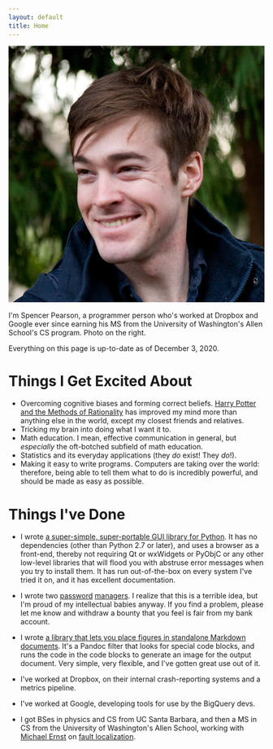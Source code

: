 ```yaml
---
layout: default
title: Home
---
```


<img id="profile-picture" src="/resources/img/profile-picture.jpg" />

I'm Spencer Pearson, a programmer person who's worked at Dropbox and Google ever since earning his MS from the University of Washington's Allen School's CS program. Photo on the right.

Everything on this page is up-to-date as of December 3, 2020.

<div style="clear:both"></div>

Things I Get Excited About
==========================

* Overcoming cognitive biases and forming correct beliefs. [Harry Potter and the Methods of Rationality][hpmor] has improved my mind more than anything else in the world, except my closest friends and relatives.
* Tricking my brain into doing what I want it to.
* Math education. I mean, effective communication in general, but *especially* the oft-botched subfield of math education.
* Statistics and its everyday applications (they *do* exist! They *do*!).
* Making it easy to write programs. Computers are taking over the world: therefore, being able to tell them what to do is incredibly powerful, and should be made as easy as possible.



Things I've Done
================

- I wrote [a super-simple, super-portable GUI library for Python][browsergui]. It has no dependencies (other than Python 2.7 or later), and uses a browser as a front-end, thereby not requiring Qt or wxWidgets or PyObjC or any other low-level libraries that will flood you with abstruse error messages when you try to install them. It has run out-of-the-box on every system I've tried it on, and it has excellent documentation.

- I wrote two [password](https://github.com/speezepearson/passman) [managers](https://github.com/speezepearson/prpg). I realize that this is a terrible idea, but I'm proud of my intellectual babies anyway. If you find a problem, please let me know and withdraw a bounty that you feel is fair from my bank account.

- I wrote [a library that lets you place figures in standalone Markdown documents][panfig]. It's a Pandoc filter that looks for special code blocks, and runs the code in the code blocks to generate an image for the output document. Very simple, very flexible, and I've gotten great use out of it.

- I've worked at Dropbox, on their internal crash-reporting systems and a metrics pipeline.

- I've worked at Google, developing tools for use by the BigQuery devs.

- I got BSes in physics and CS from UC Santa Barbara, and then a MS in CS from the University of Washington's Allen School, working with [Michael Ernst][mernst] on [fault localization][fl-paper].

<!-- (secret marker) -->
<!-- dummy -->

[hpmor]: http://hpmor.com/chapter/1
[mernst]: https://homes.cs.washington.edu/~mernst/
[github]: https://github.com/speezepearson
[browsergui]: https://github.com/speezepearson/browsergui
[panfig]: https://github.com/speezepearson/panfig
[fl-paper]: https://homes.cs.washington.edu/~mernst/pubs/fault-localization-icse2017.pdf
